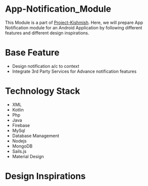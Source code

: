# App-Notification_Module

This Module is a part of [Project-Kishmish](https://github.com/kiwismedia/Project-Kishmish). Here, we will prepare App Notification module for an Android Application by following different features and different design inspirations.

# Base Feature
- Design notification a/c to context
- Integrate 3rd Party Services for Advance notification features

# Technology Stack
- XML
- Kotlin
- Php
- Java
- Firebase
- MySql
- Database Management
- Nodejs
- MongoDB
- Sails.js
- Material Design

# Design Inspirations
